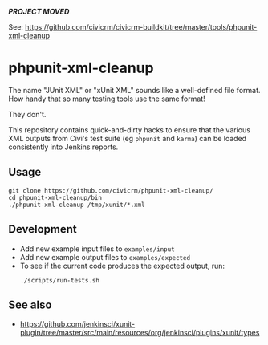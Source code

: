 ___PROJECT MOVED___

See: https://github.com/civicrm/civicrm-buildkit/tree/master/tools/phpunit-xml-cleanup

# phpunit-xml-cleanup

The name "JUnit XML" or "xUnit XML" sounds like a well-defined file format. How handy that so many testing tools use the same format!

They don't.

This repository contains quick-and-dirty hacks to ensure that the various XML outputs from Civi's test suite (eg `phpunit` and `karma`)
can be loaded consistently into Jenkins reports.

## Usage

```
git clone https://github.com/civicrm/phpunit-xml-cleanup/
cd phpunit-xml-cleanup/bin
./phpunit-xml-cleanup /tmp/xunit/*.xml
```

## Development

* Add new example input files to `examples/input`
* Add new example output files to `examples/expected`
* To see if the current code produces the expected output, run:
    ```
    ./scripts/run-tests.sh
    ```

## See also

* https://github.com/jenkinsci/xunit-plugin/tree/master/src/main/resources/org/jenkinsci/plugins/xunit/types
